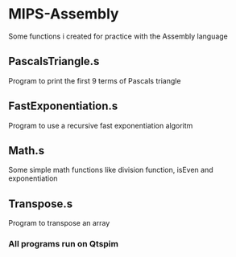 # MIPS-Assembly
Some functions i created for practice with the Assembly language

## PascalsTriangle.s
Program to print the first 9 terms of Pascals triangle

## FastExponentiation.s
Program to use a recursive fast exponentiation algoritm

## Math.s
Some simple math functions like division function, isEven and exponentiation

## Transpose.s
Program to transpose an array

### All programs run on Qtspim
